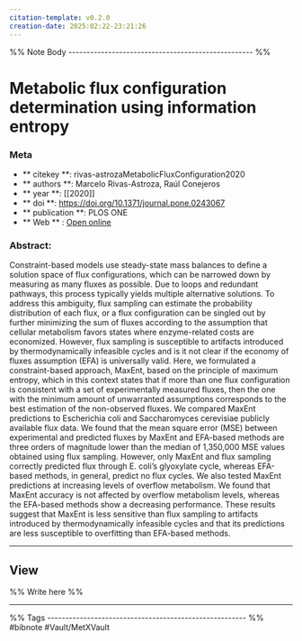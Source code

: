 ```yaml
---
citation-template: v0.2.0
creation-date: 2025:02:22-23:21:26
---
```


%% Note Body --------------------------------------------------- %%
# Metabolic flux configuration determination using information entropy

### Meta
- ** citekey **: rivas-astrozaMetabolicFluxConfiguration2020
- ** authors **: Marcelo Rivas-Astroza, Raúl Conejeros
- ** year **: [[2020]]
- ** doi **: https://doi.org/10.1371/journal.pone.0243067
- ** publication **: PLOS ONE
- ** Web ** : [Open online](https://journals.plos.org/plosone/article?id=10.1371/journal.pone.0243067)


### Abstract:
Constraint-based models use steady-state mass balances to define a solution space of flux configurations, which can be narrowed down by measuring as many fluxes as possible. Due to loops and redundant pathways, this process typically yields multiple alternative solutions. To address this ambiguity, flux sampling can estimate the probability distribution of each flux, or a flux configuration can be singled out by further minimizing the sum of fluxes according to the assumption that cellular metabolism favors states where enzyme-related costs are economized. However, flux sampling is susceptible to artifacts introduced by thermodynamically infeasible cycles and is it not clear if the economy of fluxes assumption (EFA) is universally valid. Here, we formulated a constraint-based approach, MaxEnt, based on the principle of maximum entropy, which in this context states that if more than one flux configuration is consistent with a set of experimentally measured fluxes, then the one with the minimum amount of unwarranted assumptions corresponds to the best estimation of the non-observed fluxes. We compared MaxEnt predictions to Escherichia coli and Saccharomyces cerevisiae publicly available flux data. We found that the mean square error (MSE) between experimental and predicted fluxes by MaxEnt and EFA-based methods are three orders of magnitude lower than the median of 1,350,000 MSE values obtained using flux sampling. However, only MaxEnt and flux sampling correctly predicted flux through E. coli’s glyoxylate cycle, whereas EFA-based methods, in general, predict no flux cycles. We also tested MaxEnt predictions at increasing levels of overflow metabolism. We found that MaxEnt accuracy is not affected by overflow metabolism levels, whereas the EFA-based methods show a decreasing performance. These results suggest that MaxEnt is less sensitive than flux sampling to artifacts introduced by thermodynamically infeasible cycles and that its predictions are less susceptible to overfitting than EFA-based methods.

___

## View

%% Write here %%





___
%% Tags  ------------------------------------------------------- %%
#bibnote
#Vault/MetXVault 